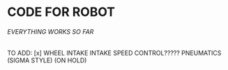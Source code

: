 # CODE FOR ROBOT

###### *EVERYTHING WORKS SO FAR*

TO ADD:
[x] WHEEL INTAKE
INTAKE SPEED CONTROL?????
PNEUMATICS (SIGMA STYLE) (ON HOLD)
